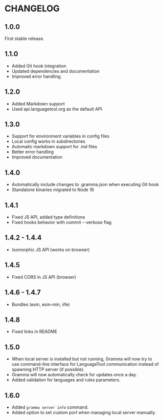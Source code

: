 # CHANGELOG

## 1.0.0

First stable release.

## 1.1.0

- Added Git hook integration
- Updated dependencies and documentation
- Improved error handling

## 1.2.0

- Added Markdown support
- Used api.languagetool.org as the default API

## 1.3.0

- Support for environment variables in config files
- Local config works in subdirectories
- Automatic markdown support for .md files
- Better error handling
- Improved documentation

## 1.4.0

- Automatically include changes to .gramma.json when executing Git hook
- Standalone binaries migrated to Node 16

## 1.4.1

- Fixed JS API, added type definitions
- Fixed hooks behavior with commit --verbose flag

## 1.4.2 - 1.4.4

- Isomorphic JS API (works on browser)

## 1.4.5

- Fixed CORS in JS API (browser)

## 1.4.6 - 1.4.7

- Bundles (esm, esm-min, iife)

## 1.4.8

- Fixed links in README

## 1.5.0

- When local server is installed but not running, Gramma will now try to use command-line interface for LanguageTool communication instead of spawning HTTP server (if possible).
- Gramma will now automatically check for updates once a day.
- Added validation for languages and rules parameters.

## 1.6.0

- Added `gramma server info` command.
- Added option to set custom port when managing local server manually.
